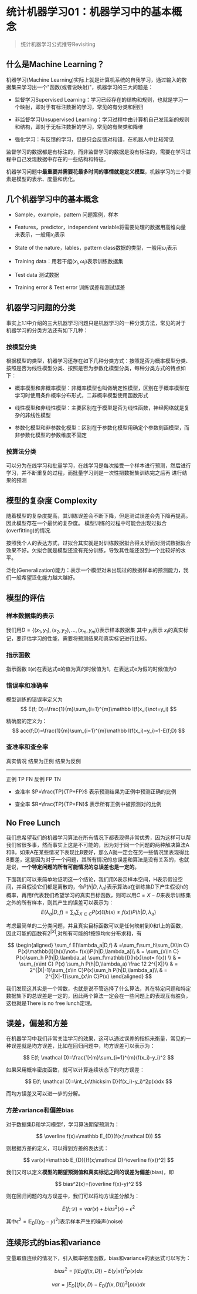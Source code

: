 # 统计机器学习01：机器学习中的基本概念

> 统计机器学习公式推导Revisiting

什么是Machine Learning？
------------------------

机器学习(Machine Learning)实际上就是计算机系统的自我学习，通过输入的数据集来学习出一个"函数(或者说映射)"，机器学习的三大问题是：

-   监督学习Supervised
    Learning：学习已经存在的结构和规则，也就是学习一个映射，即对于有标注数据的学习，常见的有分类和回归

-   非监督学习Unsupervised
    Learning：学习过程中由计算机自己发现新的规则和结构，即对于无标注数据的学习，常见的有聚类和降维

-   强化学习：有反馈的学习，但是只会反馈对和错，在机器人中比较常见

监督学习的数据都是有标注的，而非监督学习的数据是没有标注的，需要在学习过程中自己发现数据中存在的一些结构和特征。

机器学习问题中**最重要并需要花最多时间的事情就是定义模型**，机器学习的三个要素是模型的表示、度量和优化。

几个机器学习中的基本概念
------------------------

-   Sample，example，pattern 问题案例，样本

-   Features，predictor，independent variable将需要处理的数据用高维向量来表示，一般用$x_i$表示

-   State of the nature，lables，pattern class数据的类型，一般用$\omega_i$表示

-   Training data：用若干组$(x_i, \omega_i)$表示训练数据集

-   Test data 测试数据

-   Training error & Test error 训练误差和测试误差

机器学习问题的分类
------------------

事实上1.1中介绍的三大机器学习问题只是机器学习的一种分类方法，常见的对于机器学习的分类方法还有如下几种：

### 按模型分类

根据模型的类型，机器学习还存在如下几种分类方式：按照是否为概率模型分类、按照是否为线性模型分类、按照是否为参数化模型分类，每种分类方式的特点如下：

-   概率模型和非概率模型：非概率模型也叫做确定性模型，区别在于概率模型在学习时使用条件概率分布形式，二非概率模型使用函数形式

-   线性模型和非线性模型：主要区别在于模型是否为线性函数，神经网络就是复杂的非线性模型

-   参数化模型和非参数化模型：区别在于参数化模型用确定个参数刻画模型，而非参数化模型的参数维度不固定

### 按算法分类

可以分为在线学习和批量学习，在线学习是每次接受一个样本进行预测，然后进行学习，并不断重复的过程，而批量学习则是一次性把数据集训练完之后再
进行结果的预测

模型的复杂度 Complexity
-----------------------

随着模型的复杂度提高，其训练误差会不断下降，但是测试误差会先下降再提高。因此模型存在一个最优的复杂度。
模型训练的过程中可能会出现过拟合(overfitting)的情况.

按照我个人的表达方式，过拟合其实就是对训练数据拟合得太好而对测试数据拟合效果不好。欠拟合就是模型还没有充分训练，导致其性能还没到一个比较好的水平。

泛化(Generalization)能力：表示一个模型对未出现过的数据样本的预测能力，我们一般希望泛化能力越大越好。

模型的评估
----------

### 样本数据集的表示

我们用$D = \lbrace(x_1,y_1),(x_2,y_2),\dots,(x_m,y_m)\rbrace$表示样本数据集 其中 $y_i$表示 $x_i$的真实标记，要评估学习的性能，需要将预测结果和真实标记进行比较。

### 指示函数

指示函数 $\mathbb I(e)$在表达式e的值为真的时候值为1，在表达式e为假的时候值为0

### 错误率和准确率

模型训练的错误率定义为 
$$
E(f; D)=\frac{1}{m}\sum_{i=1}^{m}\mathbb I(f(x_i)\not=y_i)
$$


精确度的定义为： 
$$
acc(f;D)=\frac{1}{m}\sum_{i=1}^{m}\mathbb I(f(x_i)=y_i)=1-E(f;D)
$$

### 查准率和查全率

  真实情况   结果为正例   结果为反例

---------- ------------ ------------

  正例       TP           FN
  反例       FP           TN

-   查准率 $P=\frac{TP}{TP+FP}$ 表示预测结果为正例中预测正确的比例

-   查全率 $R=\frac{TP}{TP+FN}$ 表示所有正例中被预测对的比例

No Free Lunch
-------------

我们总希望我们的机器学习算法在所有情况下都表现得非常优秀，因为这样可以帮我们省很多事，然而事实上这是不可能的，因为对于同一个问题的两种解决算法A和B，如果A在某些情况下表现比B要好，那么A就一定会在另一些情况里表现得比B要差，这是因为对于一个问题，其所有情况的总误差和算法是没有关系的，也就是说，**一个特定问题的所有可能情况的总误差也是一定的**。

下面我们可以来简单地证明这一个结论，我们用X表示样本空间，H表示假设空间，并且假设它们都是离散的，令$P(h|D,\lambda_a)$表示算法a在训练集D下产生假设h的概率，再用f代表我们希望学习的真实目标函数，则可以用$C=X-D$来表示训练集之外的所有样本，则其产生的误差可以表示为：
$$
 E(\lambda_a|D,f)=\sum_h\sum_{X\in C} P(x)\mathbb{I}(h(x)\not= f(x))P(h|D,\lambda_a)
$$

考虑最简单的二分类问题，并且真实目标函数可以是任何映射到0和1上的函数，因此可能的函数有$2^{|X|}$,对所有可能的f按照均匀分布求和，有

$$
\begin{aligned}
    \sum_f E(\lambda_a|D,f) & =\sum_f\sum_h\sum_{X\in C} P(x)\mathbb{I}(h(x)\not= f(x))P(h|D,\lambda_a)\\
    & = \sum_{x\in C}  P(x)\sum_h P(h|D,\lambda_a) \sum_f\mathbb{I}(h(x)\not= f(x)) \\
    & = \sum_{x\int C} P(x) \sum_h P(h|D,\lambda_a) \frac 12 2^{|X|}\\
    & = 2^{|X|-1}\sum_{x\in C}P(x)\sum_h P(h|D,\lambda_a)\\
    & = 2^{|X|-1}\sum_{x\in C}P(x)
\end{aligned}
$$

我们发现这其实是一个常数，也就是说不管选择了什么算法，其在特定问题和特定数据集下的总误差是一定的，因此两个算法一定会在一些问题上的表现互有胜负，这也就是There is no free lunch定理。

误差，偏差和方差
----------------

在机器学习中我们非常关注学习的效果，这可以通过误差的指标来衡量，常见的一种误差就是均方误差，比如在回归问题中，均方误差可以表示为：

$$
E(f; \mathcal D)=\frac{1}{m}\sum_{i=1}^{m}(f(x_i)-y_i)^2
$$

如果采用概率密度函数，就可以计算连续状态下的均方误差：

$$
E(f; \mathcal D)=\int_{x\thicksim D}(f(x_i)-y_i)^2p(x)dx
$$

而均方误差又可以进一步的分解。

### 方差variance和偏差bias

对于数据集D和学习模型f，学习算法期望预测为：

$$
\overline f(x)=\mathbb E_{D}(f(x;\mathcal D))
$$

则根据方差的定义，可以得到方差的表达式：

$$
var(x)=\mathbb E_{D}[(f(x;\mathcal D)-\overline f(x))^2]
$$


我们又可以定义**模型的期望预测值和真实标记之间的误差为偏差**(bias)，即

$$
bias^2(x)=(\overline f(x)-y)^2
$$

则在回归问题的均方误差中，我们可以将均方误差分解为：

$$
E(f;\mathcal D)=var(x)+bias^2(x)+\epsilon^2
$$

其中$\epsilon^2=\mathbb E_{D}[(y_D-y)^2]$表示样本产生的噪声(noise)

连续形式的bias和variance
------------------------

变量取值连续的情况下，引入概率密度函数，bias和variance的表达式可以写为：

$$
bias^2=\int (E_D(f(x,D))-E(y|x))^2 p(x)dx
$$

$$
var=\int E_D[(f(x,D)-E_D(f(x,D)))^2]p(x)dx
$$

